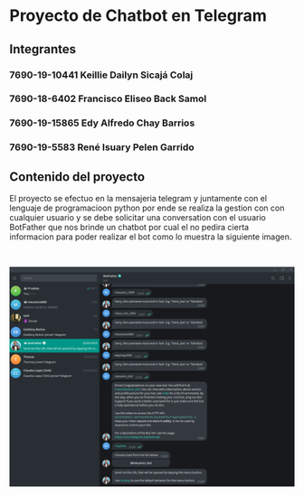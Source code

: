 # Proyecto de Chatbot en Telegram

## Integrantes
### 7690-19-10441 Keillie Dailyn Sicajá Colaj
### 7690-18-6402 Francisco Eliseo Back Samol
### 7690-19-15865 Edy Alfredo Chay Barrios
### 7690-19-5583 René Isuary Pelen Garrido

## Contenido del proyecto <br>

<p>El proyecto se efectuo en la mensajeria telegram y juntamente con el lenguaje de programacioon python por ende se realiza la gestion con con cualquier usuario y se debe solicitar una conversation con el usuario BotFather que nos brinde un chatbot por cual el no pedira cierta informacion para poder realizar el bot como lo muestra la siguiente imagen.</p>
<br>

![screen logo](https://github.com/EdyAlfredoChayBarrios/proyectomecanic3/blob/master/ImgCaptura/uno.PNG)<br>